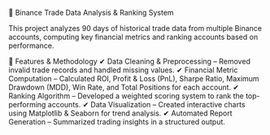 📌 Binance Trade Data Analysis & Ranking System

This project analyzes 90 days of historical trade data from multiple Binance accounts, computing key financial metrics and ranking accounts based on performance.

🔹 Features & Methodology
✔ Data Cleaning & Preprocessing – Removed invalid trade records and handled missing values.
✔ Financial Metric Computation – Calculated ROI, Profit & Loss (PnL), Sharpe Ratio, Maximum Drawdown (MDD), Win Rate, and Total Positions for each account.
✔ Ranking Algorithm – Developed a weighted scoring system to rank the top-performing accounts.
✔ Data Visualization – Created interactive charts using Matplotlib & Seaborn for trend analysis.
✔ Automated Report Generation – Summarized trading insights in a structured output.
